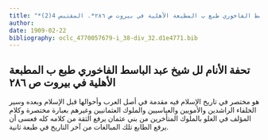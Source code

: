 ```yaml
---
title: "*مطبوعات ومخطوطات : تحفة الأنام لل شيخ عبد الباسط الفاخوري طبع ب المطبعة الأهلية في بيروت ص ٢٨٦*. المقتبس 4(2)"
author: 
date: 1909-02-22
bibliography: oclc_4770057679-i_38-div_32.d1e4771.bib
---
```




##  تحفة الأنام   لل  شيخ  عبد الباسط  الفاخوري  طبع ب  المطبعة الأهلية  في  بيروت  ص  ٢٨٦ 


 هو مختصر في تاريخ الإسلام فيه مقدمة في أصل العرب وأحوالها قبل الإسلام وبعده وسير الخلفاء الراشدين والأمويين والعباسيين والملوك العثمانيين وغيرهم بعبارة مختصرة   وكلام المؤلف في الغلو بالملوك المتأخرين من بني عثمان يرفع الثقة من كلامه كله فعسى   أن يرفع الطابع تلك المبالغات من آخر التاريخ في طبعة ثانية. 
